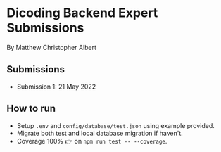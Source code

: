 # Dicoding Backend Expert Submissions

By Matthew Christopher Albert

## Submissions

- Submission 1: 21 May 2022

## How to run

- Setup `.env` and `config/database/test.json` using example provided.
- Migrate both test and local database migration if haven't.
- Coverage 100% 👉  on `npm run test -- --coverage`.
